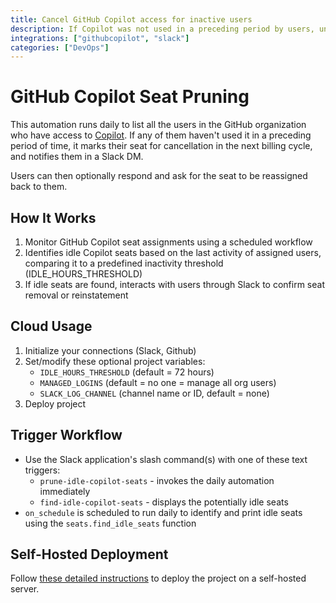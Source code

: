 ```yaml
---
title: Cancel GitHub Copilot access for inactive users
description: If Copilot was not used in a preceding period by users, unsubscribe and notify them in Slack. Users can ask for their subscription to be reinstated.
integrations: ["githubcopilot", "slack"]
categories: ["DevOps"]
---
```


# GitHub Copilot Seat Pruning

This automation runs daily to list all the users in the GitHub organization
who have access to [Copilot](https://github.com/features/copilot). If any of
them haven't used it in a preceding period of time, it marks their seat for
cancellation in the next billing cycle, and notifies them in a Slack DM.

Users can then optionally respond and ask for the seat to be reassigned back
to them.

## How It Works

1. Monitor GitHub Copilot seat assignments using a scheduled workflow
2. Identifies idle Copilot seats based on the last activity of assigned users, comparing it to a predefined inactivity threshold (IDLE_HOURS_THRESHOLD)
3. If idle seats are found, interacts with users through Slack to confirm seat removal or reinstatement

## Cloud Usage

1. Initialize your connections (Slack, Github)
2. Set/modify these optional project variables:
   - `IDLE_HOURS_THRESHOLD` (default = 72 hours)
   - `MANAGED_LOGINS` (default = no one = manage all org users)
   - `SLACK_LOG_CHANNEL` (channel name or ID, default = none)
3. Deploy project

## Trigger Workflow

- Use the Slack application's slash command(s) with one of these text triggers:
  - `prune-idle-copilot-seats` - invokes the daily automation immediately
  - `find-idle-copilot-seats` - displays the potentially idle seats
- `on_schedule` is scheduled to run daily to identify and print idle seats using the `seats.find_idle_seats` function

## Self-Hosted Deployment

Follow [these detailed instructions](https://docs.autokitteh.com/get_started/deployment) to deploy the project on a self-hosted server.
